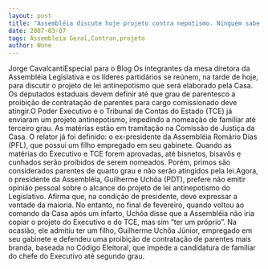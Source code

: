 ```yaml
---
layout: post
title: "Assembléia discute hoje projeto contra nepotismo. Ninguém sabe grau de restrição"
date: 2007-03-07
tags: Assembleia Geral,Contran,projeto
author: None
---
```

Jorge CavalcantiEspecial para o Blog
Os integrantes da mesa diretora da Assembléia Legislativa e os líderes partidários se reúnem, na tarde de hoje, para discutir o projeto de lei antinepotismo que será elaborado pela Casa. Os deputados estaduais devem definir até que grau de parentesco a proibição de contratação de parentes para cargo comissionado deve atingir.O Poder Executivo e o Tribunal de Contas do Estado (TCE) já enviaram um projeto antinepotismo, impedindo a nomeação de familiar até terceiro grau. As matérias estão em tramitação na Comissão de Justiça da Casa. O relator já foi definido: o ex-presidente da Assembléia Romário Dias (PFL), que possui um filho empregado em seu gabinete. Quando as matérias do Executivo e TCE forem aprovadas, até bisnetos, bisavôs e cunhados serão proibidos de serem nomeados. Porém, primos são considerados parentes de quarto grau e não serão atingidos pela lei.Agora, o presidente da Assembléia, Guilherme Uchôa (PDT), prefere não emitir opinião pessoal sobre o alcance do projeto de lei antinepotismo do Legislativo. Afirma que, na condição de presidente, deve expressar a vontade da maioria. No entanto, no final de fevereiro, quando voltou ao comando da Casa após um infarto, Uchôa disse que a Assembléia não iria copiar o projeto do Executivo e do TCE, mas sim “ter um próprio”. Na ocasião, ele admitiu ter um filho, Guilherme Uchôa Júnior, empregado em seu gabinete e defendeu uma proibição de contratação de parentes mais branda, baseada no Código Eleitoral, que impede a candidatura de familiar do chefe do Executivo até segundo grau. 